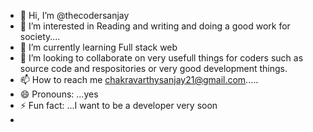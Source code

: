 - 👋 Hi, I’m @thecodersanjay
- 👀 I’m interested in Reading and writing and doing a good work for society....
- 🌱 I’m currently learning Full stack web 
- 💞️ I’m looking to collaborate on very usefull things for coders such as source code and respositories or very good development things.
- 📫 How to reach me    chakravarthysanjay21@gmail.com.....
- 😄 Pronouns: ...yes
- ⚡ Fun fact: ...I want to be a developer very soon
- 

<!---
thecodersanjay/thecodersanjay is a ✨ special ✨ repository because its `README.md` (this file) appears on your GitHub profile.
You can click the Preview link to take a look at your changes.
--->
